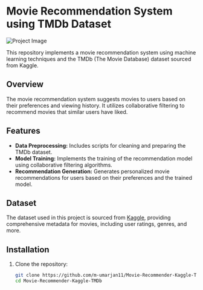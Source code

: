 # Movie Recommendation System using TMDb Dataset

![Project Image](./project_image.png)

This repository implements a movie recommendation system using machine learning techniques and the TMDb (The Movie Database) dataset sourced from Kaggle.

## Overview

The movie recommendation system suggests movies to users based on their preferences and viewing history. It utilizes collaborative filtering to recommend movies that similar users have liked.

## Features

- **Data Preprocessing:** Includes scripts for cleaning and preparing the TMDb dataset.
- **Model Training:** Implements the training of the recommendation model using collaborative filtering algorithms.
- **Recommendation Generation:** Generates personalized movie recommendations for users based on their preferences and the trained model.

## Dataset

The dataset used in this project is sourced from [Kaggle](https://www.kaggle.com/tmdb/tmdb-movie-metadata), providing comprehensive metadata for movies, including user ratings, genres, and more.

## Installation

1. Clone the repository:

   ```bash
   git clone https://github.com/m-umarjan11/Movie-Recommender-Kaggle-TMDb.git
   cd Movie-Recommender-Kaggle-TMDb
